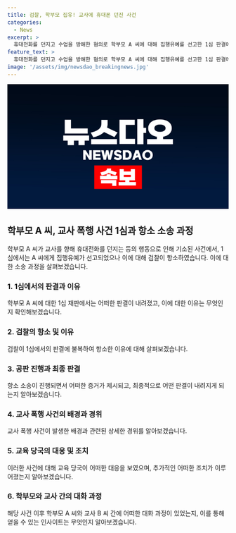 ```yaml
---
title: 검찰, 학부모 집유! 교사에 휴대폰 던진 사건
categories:
  - News
excerpt: >
  휴대전화를 던지고 수업을 방해한 혐의로 학부모 A 씨에 대해 집행유예를 선고한 1심 판결에 대해 검찰이 항소했습니다. 이에 따라 검찰은 피고인에게 징역 1년 6월을 구형했지만 판결은 징역 1년에 집행유예 3년으로 내렸습니다. 이에 대해 검찰은 행위가 가벼워 부당하다며 선고형을 무겁게 하자고 요구했습니다. A 씨는 딸이 다니는 공립 중학교에서 교사를 욕설하고 휴대전화 등을 던진 혐의로 기소됐으며, 교육 당국은 A 씨를 경찰에 고발했습니다. (사진=TV 제공)
feature_text: >
  휴대전화를 던지고 수업을 방해한 혐의로 학부모 A 씨에 대해 집행유예를 선고한 1심 판결에 대해 검찰이 항소했습니다. 이에 따라 검찰은 피고인에게 징역 1년 6월을 구형했지만 판결은 징역 1년에 집행유예 3년으로 내렸습니다. 이에 대해 검찰은 행위가 가벼워 부당하다며 선고형을 무겁게 하자고 요구했습니다. A 씨는 딸이 다니는 공립 중학교에서 교사를 욕설하고 휴대전화 등을 던진 혐의로 기소됐으며, 교육 당국은 A 씨를 경찰에 고발했습니다. (사진=TV 제공)
image: '/assets/img/newsdao_breakingnews.jpg'
---
```


<p><img src="/assets/img/newsdao_breakingnews.jpg" alt="pcversion 속보" /></p>

<h2 data-ke-size="size26">학부모 A 씨, 교사 폭행 사건 1심과 항소 소송 과정</h2>

<p data-ke-size="size16"></p>

<p>학부모 A 씨가 교사를 향해 휴대전화를 던지는 등의 행동으로 인해 기소된 사건에서, 1심에서는 A 씨에게 집행유예가 선고되었으나 이에 대해 검찰이 항소하였습니다. 이에 대한 소송 과정을 살펴보겠습니다.</p>

<h3>1. 1심에서의 판결과 이유</h3>

<p data-ke-size="size16">학부모 A 씨에 대한 1심 재판에서는 어떠한 판결이 내려졌고, 이에 대한 이유는 무엇인지 확인해보겠습니다.</p>

<h3>2. 검찰의 항소 및 이유</h3>

<p data-ke-size="size16">검찰이 1심에서의 판결에 불복하여 항소한 이유에 대해 살펴보겠습니다.</p>

<h3>3. 공판 진행과 최종 판결</h3>

<p data-ke-size="size16">항소 소송이 진행되면서 어떠한 증거가 제시되고, 최종적으로 어떤 판결이 내려지게 되는지 알아보겠습니다.</p>

<h3>4. 교사 폭행 사건의 배경과 경위</h3>

<p data-ke-size="size16">교사 폭행 사건이 발생한 배경과 관련된 상세한 경위를 알아보겠습니다.</p>

<h3>5. 교육 당국의 대응 및 조치</h3>

<p data-ke-size="size16">이러한 사건에 대해 교육 당국이 어떠한 대응을 보였으며, 추가적인 어떠한 조치가 이루어졌는지 알아보겠습니다.</p>

<h3>6. 학부모와 교사 간의 대화 과정</h3>

<p data-ke-size="size16">해당 사건 이후 학부모 A 씨와 교사 B 씨 간에 어떠한 대화 과정이 있었는지, 이를 통해 얻을 수 있는 인사이트는 무엇인지 알아보겠습니다.</p>

